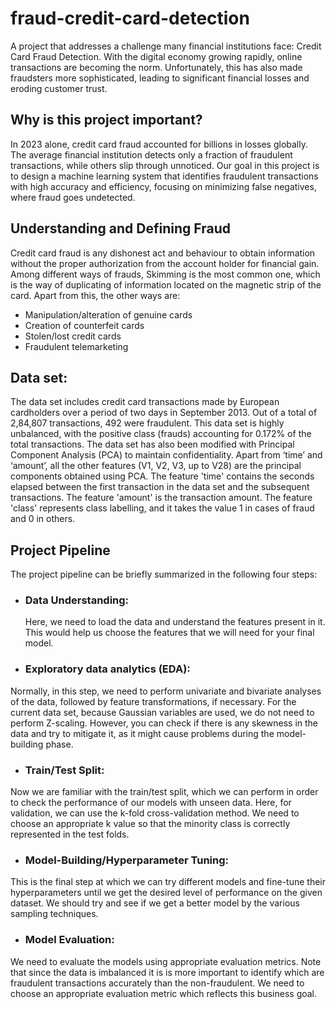 # fraud-credit-card-detection
A project that addresses a challenge many financial institutions face: Credit Card Fraud Detection. With the digital economy growing rapidly, online transactions are becoming the norm. Unfortunately, this has also made fraudsters more sophisticated, leading to significant financial losses and eroding customer trust.

## Why is this project important?

In 2023 alone, credit card fraud accounted for billions in losses globally.
The average financial institution detects only a fraction of fraudulent transactions, while others slip through unnoticed.
Our goal in this project is to design a machine learning system that identifies fraudulent transactions with high accuracy and efficiency, focusing on minimizing false negatives, where fraud goes undetected.

## Understanding and Defining Fraud
Credit card fraud is any dishonest act and behaviour to obtain information without the proper authorization from the account holder for financial gain. Among different ways of frauds, Skimming is the most common one, which is the way of duplicating of information located on the magnetic strip of the card. Apart from this, the other ways are:
- Manipulation/alteration of genuine cards
- Creation of counterfeit cards
- Stolen/lost credit cards
- Fraudulent telemarketing

## Data set:
The data set includes credit card transactions made by European cardholders over a period of two days in September 2013. Out of a total of 2,84,807 transactions, 492 were fraudulent. This data set is highly unbalanced, with the positive class (frauds) accounting for 0.172% of the total transactions. The data set has also been modified with Principal Component Analysis (PCA) to maintain confidentiality. Apart from ‘time’ and ‘amount’, all the other features (V1, V2, V3, up to V28) are the principal components obtained using PCA. The feature 'time' contains the seconds elapsed between the first transaction in the data set and the subsequent transactions. The feature 'amount' is the transaction amount. The feature 'class' represents class labelling, and it takes the value 1 in cases of fraud and 0 in others.

## Project Pipeline
The project pipeline can be briefly summarized in the following four steps:

- ### Data Understanding:
  Here, we need to load the data and understand the features present in it. This would help us choose the features that we will need for your final model.
- ### Exploratory data analytics (EDA):
Normally, in this step, we need to perform univariate and bivariate analyses of the data, followed by feature transformations, if necessary. For the current data set, because Gaussian variables are used, we do not need to perform Z-scaling. However, you can check if there is any skewness in the data and try to mitigate it, as it might cause problems during the model-building phase.
- ### Train/Test Split:
Now we are familiar with the train/test split, which we can perform in order to check the performance of our models with unseen data. Here, for validation, we can use the k-fold cross-validation method. We need to choose an appropriate k value so that the minority class is correctly represented in the test folds.
- ### Model-Building/Hyperparameter Tuning:
This is the final step at which we can try different models and fine-tune their hyperparameters until we get the desired level of performance on the given dataset. We should try and see if we get a better model by the various sampling techniques.
- ### Model Evaluation:
We need to evaluate the models using appropriate evaluation metrics. Note that since the data is imbalanced it is is more important to identify which are fraudulent transactions accurately than the non-fraudulent. We need to choose an appropriate evaluation metric which reflects this business goal.

